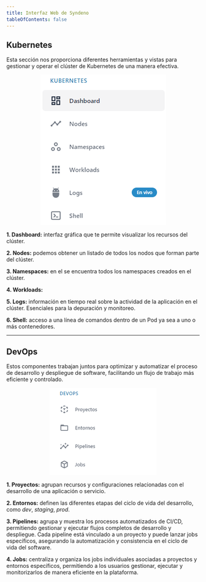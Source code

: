 ```yaml
---
title: Interfaz Web de Syndeno
tableOfContents: false
---
```

## Kubernetes
Esta sección nos proporciona diferentes herramientas y vistas para gestionar y operar el clúster de Kubernetes de una manera efectiva.
<div style="display: flex; justify-content: center;">
    <a href="/src/content/docs/img/getting-started/web-interface/kubernetes.png" target="_blank">
        <img src="/src/content/docs/img/getting-started/web-interface/kubernetes.png" alt="devops" style="max-width: 100%; height: auto;">
    </a>
</div>

**1. Dashboard:**
interfaz gráfica que te permite visualizar los recursos del clúster.

**2. Nodes:**
podemos obtener un listado de todos los nodos que forman parte del clúster.

**3. Namespaces:**
en el se encuentra todos los namespaces creados en el clúster.

**4. Workloads:**


**5. Logs:**
información en tiempo real sobre la actividad de la aplicación en el clúster. Esenciales para la depuración y monitoreo.

**6. Shell:**
acceso a una línea de comandos dentro de un Pod ya sea a uno o más contenedores.

---

## DevOps
Estos componentes trabajan juntos para optimizar y automatizar el proceso de desarrollo y despliegue de software, facilitando un flujo de trabajo más eficiente y controlado.
<div style="display: flex; justify-content: center;">
    <a href="/src/content/docs/img/getting-started/web-interface/devops.png" target="_blank">
        <img src="/src/content/docs/img/getting-started/web-interface/devops.png" alt="devops" style="max-width: 100%; height: auto;">
    </a>
</div>

**1. Proyectos:**
agrupan recursos y configuraciones relacionadas con el desarrollo de una aplicación o servicio. 

**2. Entornos:**
definen las diferentes etapas del ciclo de vida del desarrollo, como *dev*, *staging*, *prod*.

**3. Pipelines:**
agrupa y muestra los procesos automatizados de CI/CD, permitiendo gestionar y ejecutar flujos completos de desarrollo y despliegue. Cada pipeline está vinculado a un proyecto y puede lanzar jobs específicos, asegurando la automatización y consistencia en el ciclo de vida del software.

**4. Jobs:**
centraliza y organiza los jobs individuales asociadas a proyectos y entornos específicos, permitiendo a los usuarios gestionar, ejecutar y monitorizarlos de manera eficiente en la plataforma.
